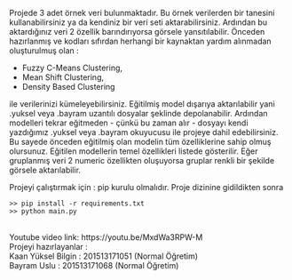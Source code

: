 Projede 3 adet örnek veri bulunmaktadır. Bu örnek verilerden bir tanesini kullanabilirsiniz ya da kendiniz bir veri seti aktarabilirsiniz.
Ardından bu aktardığınız veri 2 özellik barındırıyorsa görsele yansıtılabilir.
Önceden hazırlanmış ve kodları sıfırdan herhangi bir kaynaktan yardım alınmadan oluşturulmuş olan :
	<ul>
	<li>Fuzzy C-Means Clustering,</li>
	<li>Mean Shift Clustering,</li>
	<li>Density Based Clustering</li>
	</ul>
 ile verilerinizi kümeleyebilirsiniz. Eğitilmiş model dışarıya aktarılabilir yani .yuksel veya .bayram uzantılı dosyalar şeklinde depolanabilir.
Ardından modelleri tekrar eğitmeden - çünkü bu zaman alır - dosyayı kendi yazdığımız .yuksel veya .bayram okuyucusu ile projeye dahil edebilirsiniz.
Bu sayede önceden eğitilmiş olan modelin tüm özelliklerine sahip olmuş olursunuz.
Eğitilen modellerin temel özellikleri listede gösterilir. Eğer gruplanmış veri 2 numeric özellikten oluşuyorsa gruplar renkli bir şekilde görsele aktarılabilir.

Projeyi çalıştırmak için :
	pip kurulu olmalıdır. Proje dizinine gidildikten sonra

	>> pip install -r requirements.txt
	>> python main.py

<br>
Youtube video link: https://youtu.be/MxdWa3RPW-M
<br>
Projeyi hazırlayanlar : <br>
	Kaan Yüksel Bilgin	: 201513171051 (Normal Öğretim) <br>
	Bayram Uslu		: 201513171068 (Normal Öğretim)